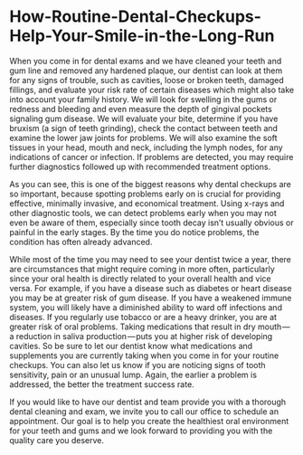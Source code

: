 # How-Routine-Dental-Checkups-Help-Your-Smile-in-the-Long-Run
When you come in for dental exams and we have cleaned your teeth and gum line and removed any hardened plaque, our dentist can look at them for any signs of trouble, such as cavities, loose or broken teeth, damaged fillings, and evaluate your risk rate of certain diseases which might also take into account your family history. We will look for swelling in the gums or redness and bleeding and even measure the depth of gingival pockets signaling gum disease. We will evaluate your bite, determine if you have bruxism (a sign of teeth grinding), check the contact between teeth and examine the lower jaw joints for problems. We will also examine the soft tissues in your head, mouth and neck, including the lymph nodes, for any indications of cancer or infection. If problems are detected, you may require further diagnostics followed up with recommended treatment options.


As you can see, this is one of the biggest reasons why dental checkups are so important, because spotting problems early on is crucial for providing effective, minimally invasive, and economical treatment. Using x-rays and other diagnostic tools, we can detect problems early when you may not even be aware of them, especially since tooth decay isn’t usually obvious or painful in the early stages. By the time you do notice problems, the condition has often already advanced.

While most of the time you may need to see your dentist twice a year, there are circumstances that might require coming in more often, particularly since your oral health is directly related to your overall health and vice versa. For example, if you have a disease such as diabetes or heart disease you may be at greater risk of gum disease. If you have a weakened immune system, you will likely have a diminished ability to ward off infections and diseases. If you regularly use tobacco or are a heavy drinker, you are at greater risk of oral problems. Taking medications that result in dry mouth — a reduction in saliva production — puts you at higher risk of developing cavities. So be sure to let our dentist know what medications and supplements you are currently taking when you come in for your routine checkups. You can also let us know if you are noticing signs of tooth sensitivity, pain or an unusual lump. Again, the earlier a problem is addressed, the better the treatment success rate.

If you would like to have our dentist and team provide you with a thorough dental cleaning and exam, we invite you to call our office to schedule an appointment. Our goal is to help you create the healthiest oral environment for your teeth and gums and we look forward to providing you with the quality care you deserve.
